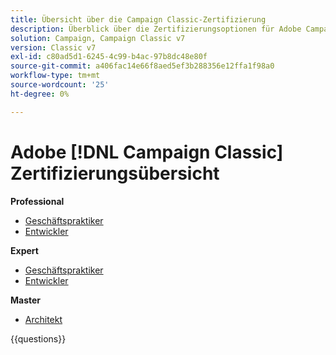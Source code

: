 ```yaml
---
title: Übersicht über die Campaign Classic-Zertifizierung
description: Überblick über die Zertifizierungsoptionen für Adobe Campaign Classic
solution: Campaign, Campaign Classic v7
version: Classic v7
exl-id: c80ad5d1-6245-4c99-b4ac-97b8dc48e80f
source-git-commit: a406fac14e66f8aed5ef3b288356e12ffa1f98a0
workflow-type: tm+mt
source-wordcount: '25'
ht-degree: 0%

---
```


# Adobe [!DNL Campaign Classic] Zertifizierungsübersicht

**Professional**

* [Geschäftspraktiker](/help/certifications/acc/acc-p-business.md) <!--AD0-E329-->
* [Entwickler](/help/certifications/acc/acc-p-developer.md) <!--AD0-E331-->

**Expert**

* [Geschäftspraktiker](/help/certifications/acc/acc-e-business.md) <!--AD0-E327-->
* [Entwickler](/help/certifications/acc/acc-e-developer.md) <!--AD0-E330-->

**Master**

* [Architekt](/help/certifications/acc/acc-m-developer.md) <!--AD0-E328-->

{{questions}}

